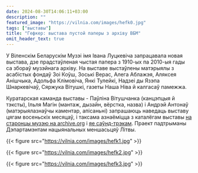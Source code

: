 ```yaml
---
date: 2024-08-30T14:06:11+03:00
description: ""
featured_image: "https://vilnia.com/images/hefk0.jpg"
tags: ["выставы"]
title: "Гефкер: выстава пустой паперы з архіву ВБМ"
omit_header_text: true
---
```


У Віленскім Беларускім Музэі імя Івана Луцкевіча запрацавала новая выстава, дзе прадстаўленая чыстая папера з 1910-ых па 2010-ыя гады са збораў музэйнага архіву. На выставе выстаўлены матэрыялы з асабістых фондаў Зоі Коўш, Зоські Верас, Алега Аблажэя, Аляксея Анішчыка, Адольфа Клімовіча, Янкі Тулейкі, Надзеі ды Язэпа Шнаркевічаў, Сяржука Вітушкі, газеты Наша Ніва й калгасаў памежжа.

Куратарская каманда выставы - Паўліна Вітушчанка (канцэпцыя й тэксты), Ільля Магін (мантаж, дызайн, вёрстка, назва) і Андрэй Антонаў (матэрыялазнаўчы каментар, апісаньні) запрашаюць наведаць выставу цягам восеньскіх месяцаў, і таксама азнаёміцца з каталёгам выставы [на старонцы музэю на archive.org](https://archive.org/details/vbm-hefker-kataloh) і [яе саўнд-трэкам](https://archive.org/details/bd-silence-of-urucche). Праект падтрыманы Дэпартамэнтам нацыянальных меншасьцяў Літвы. 

{{< figure src="https://vilnia.com/images/hefk1.jpg" >}}


{{< figure src="https://vilnia.com/images/hefk2.jpg" >}}


{{< figure src="https://vilnia.com/images/hefk3.jpg" >}}

